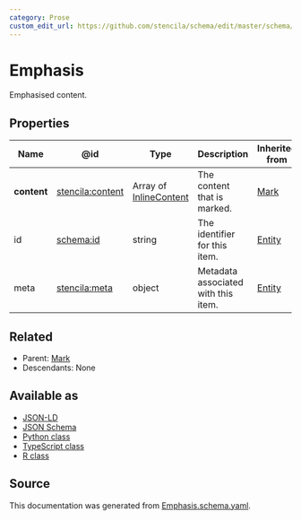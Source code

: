 ```yaml
---
category: Prose
custom_edit_url: https://github.com/stencila/schema/edit/master/schema/Emphasis.schema.yaml
---
```


# Emphasis

Emphasised content.

## Properties

| Name        | @id                                                         | Type                                       | Description                         | Inherited from      |
| ----------- | ----------------------------------------------------------- | ------------------------------------------ | ----------------------------------- | ------------------- |
| **content** | [stencila:content](https://schema.stenci.la/content.jsonld) | Array of [InlineContent](InlineContent.md) | The content that is marked.         | [Mark](Mark.md)     |
| id          | [schema:id](https://schema.org/id)                          | string                                     | The identifier for this item.       | [Entity](Entity.md) |
| meta        | [stencila:meta](https://schema.stenci.la/meta.jsonld)       | object                                     | Metadata associated with this item. | [Entity](Entity.md) |

## Related

-   Parent: [Mark](Mark.md)
-   Descendants: None

## Available as

-   [JSON-LD](https://schema.stenci.la/Emphasis.jsonld)
-   [JSON Schema](https://schema.stenci.la/v1/Emphasis.schema.json)
-   [Python class](https://stencila.github.io/schema/py/docs/types.html#schema.types.Emphasis)
-   [TypeScript class](https://stencila.github.io/schema/ts/docs/interfaces/emphasis.html)
-   [R class](https://cran.r-project.org/web/packages/stencilaschema/stencilaschema.pdf)

## Source

This documentation was generated from [Emphasis.schema.yaml](https://github.com/stencila/schema/blob/master/schema/Emphasis.schema.yaml).
